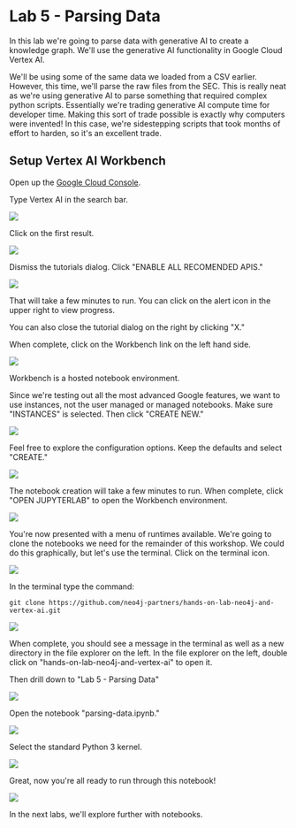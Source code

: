 # Lab 5 - Parsing Data
In this lab we're going to parse data with generative AI to create a knowledge graph.  We'll use the generative AI functionality in Google Cloud Vertex AI.

We'll be using some of the same data we loaded from a CSV earlier.  However, this time, we'll parse the raw files from the SEC.  This is really neat as we're using generative AI to parse something that required complex python scripts.  Essentially we're trading generative AI compute time for developer time.  Making this sort of trade possible is exactly why computers were invented!  In this case, we're sidestepping scripts that took months of effort to harden, so it's an excellent trade.

## Setup Vertex AI Workbench
Open up the [Google Cloud Console](https://console.cloud.google.com/).

Type Vertex AI in the search bar.

![](images/01.png)

Click on the first result.

![](images/02.png)

Dismiss the tutorials dialog.  Click "ENABLE ALL RECOMENDED APIS."

![](images/03.png)

That will take a few minutes to run.  You can click on the alert icon in the upper right to view progress.

You can also close the tutorial dialog on the right by clicking "X."

When complete, click on the Workbench link on the left hand side.

![](images/04.png)

Workbench is a hosted notebook environment.

Since we're testing out all the most advanced Google features, we want to use instances, not the user managed or managed notebooks.  Make sure "INSTANCES" is selected.  Then click "CREATE NEW."

![](images/05.png)

Feel free to explore the configuration options.  Keep the defaults and select "CREATE."

![](images/06.png)

The notebook creation will take a few minutes to run.  When complete, click "OPEN JUPYTERLAB" to open the Workbench environment.

![](images/07.png)

You're now presented with a menu of runtimes available.  We're going to clone the notebooks we need for the remainder of this workshop.  We could do this graphically, but let's use the terminal.  Click on the terminal icon.

![](images/08.png)

In the terminal type the command:

    git clone https://github.com/neo4j-partners/hands-on-lab-neo4j-and-vertex-ai.git

![](images/09.png)

When complete, you should see a message in the terminal as well as a new directory in the file explorer on the left.  In the file explorer on the left, double click on "hands-on-lab-neo4j-and-vertex-ai" to open it.

Then drill down to "Lab 5 - Parsing Data"

![](images/11.png)

Open the notebook "parsing-data.ipynb."

![](images/12.png)

Select the standard Python 3 kernel.

![](images/13.png)

Great, now you're all ready to run through this notebook!

![](images/14.png)

In the next labs, we'll explore further with notebooks.
